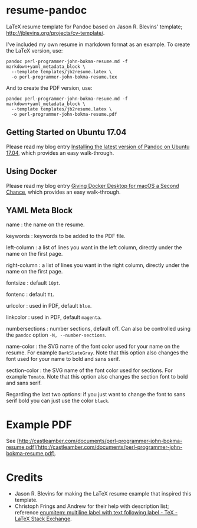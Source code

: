 # resume-pandoc

LaTeX resume template for Pandoc based on Jason R. Blevins' template;
http://jblevins.org/projects/cv-template/.

I've included my own resume in markdown format as an example.
To create the LaTeX version, use:

~~~
pandoc perl-programmer-john-bokma-resume.md -f markdown+yaml_metadata_block \
  --template templates/jb2resume.latex \
  -o perl-programmer-john-bokma-resume.tex
~~~

And to create the PDF version, use:

~~~
pandoc perl-programmer-john-bokma-resume.md -f markdown+yaml_metadata_block \
  --template templates/jb2resume.latex \
  -o perl-programmer-john-bokma-resume.pdf
~~~

## Getting Started on Ubuntu 17.04

Please read my blog entry
[Installing the latest version of Pandoc on Ubuntu 17.04](http://johnbokma.com/blog/2017/05/17/installing-latest-pandoc-on-ubuntu.html), which
provides an easy walk-through.

## Using Docker

Please read my blog entry
[Giving Docker Desktop for macOS a Second
Chance](http://johnbokma.com/blog/2021/06/02/giving-docker-desktop-for-macos-a-second-chance.html),
which provides an easy walk-through.

## YAML Meta Block

name
 : the name on the resume.

keywords
 : keywords to be added to the PDF file.

left-column
 : a list of lines you want in the left column, directly under the name
   on the first page.

right-column
 : a list of lines you want in the right column, directly under the
   name on the first page.

fontsize
 : default `10pt`.

fontenc
 : default `T1`.

urlcolor
 : used in PDF, default `blue`.

linkcolor
 : used in PDF, default `magenta`.

numbersections
 : number sections, default off. Can also be controlled using the
 `pandoc` option `-N, --number-sections`.

name-color
 : the SVG name of the font color used for your name on the
 resume. For example `DarkSlateGray`. Note that this option
 also changes the font used for your name to bold and sans serif.

section-color
 : the SVG name of the font color used for sections. For example
 `Tomato`.  Note that this option also changes the section font to
 bold and sans serif.

Regarding the last two options: if you just want to change the font to
sans serif bold you can just use the color `black`.

# Example PDF

See [http://castleamber.com/documents/perl-programmer-john-bokma-resume.pdf](http://castleamber.com/documents/perl-programmer-john-bokma-resume.pdf).

# Credits

- Jason R. Blevins for making the LaTeX resume example that inspired this
  template.
- Christoph Frings and Andrew for their help with description list; reference
  [enumitem: multiline label with text following label - TeX - LaTeX Stack Exchange](https://tex.stackexchange.com/questions/323903/enumitem-multiline-label-with-text-following-label).
